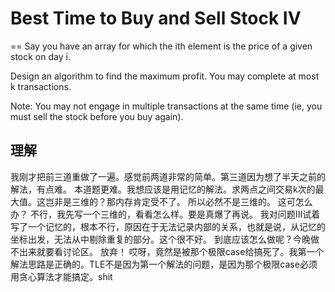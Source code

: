 # Best Time to Buy and Sell Stock IV
==
Say you have an array for which the ith element is the price of a given stock on day i.

Design an algorithm to find the maximum profit. You may complete at most k transactions.

Note:
You may not engage in multiple transactions at the same time (ie, you must sell the stock before you buy again).

## 理解
我刚才把前三道重做了一遍。感觉前两道非常的简单。第三道因为想了半天之前的解法，有点难。
本道题更难。我想应该是用记忆的解法。求两点之间交易k次的最大值。这岂非是三维的？那内存肯定受不了。
所以必然不是三维的。
这可怎么办？
不行，我先写一个三维的，看看怎么样。要是真爆了再说。
我对问题III试着写了一个记忆的，根本不行，原因在于无法记录内部的关系，也就是说，从记忆的坐标出发，无法从中剔除重复的部分。这个很不好。
到底应该怎么做呢？今晚做不出来就要看讨论区。
放弃！
哎呀，竟然是被那个极限case给搞死了。我第一个解法思路是正确的。TLE不是因为第一个解法的问题，是因为那个极限case必须用贪心算法才能搞定。shit